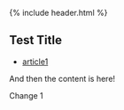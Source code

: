 {% include header.html %}

## Test Title

- [article1](/article1)

And then the content is here!

Change 1
